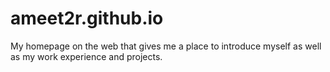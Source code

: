 # ameet2r.github.io

My homepage on the web that gives me a place to introduce myself as well as my work experience and projects.
